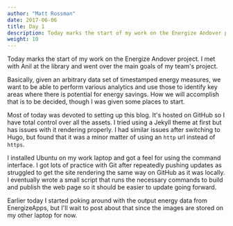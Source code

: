 ```yaml
---
author: "Matt Rossman"
date: 2017-06-06
title: Day 1
description: Today marks the start of my work on the Energize Andover project
weight: 10
---
```



Today marks the start of my work on the Energize Andover project. I met with Anil at the library and went over the main goals of my team's project.

Basically, given an arbitrary data set of timestamped energy measures, we want to be able to perform various analytics and use those to identify key areas where there is potential for energy savings. How we will accomplish that is to be decided, though I was given some places to start.

Most of today was devoted to setting up this blog. It's hosted on GitHub so I have total control over all the assets. I tried using a Jekyll theme at first but has issues with it rendering properly. I had similar issues after switching to Hugo, but found that it was a minor matter of using an `http` url instead of `https`.

I installed Ubuntu on my work laptop and got a feel for using the command interface. I got lots of practice with Git after repeatedly pushing updates as struggled to get the site rendering the same way on GitHub as it was locally. I eventually wrote a small script that runs the necessary commands to build and publish the web page so it should be easier to update going forward.

Earlier today I started poking around with the output energy data from EnergizeApps, but I'll wait to post about that since the images are stored on my other laptop for now.
